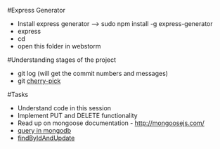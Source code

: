 #Express Generator
 - Install express generator --> sudo npm install -g express-generator
 - express <project name>
 - cd <project name>
 - open this folder in webstorm
 
#Understanding stages of the project
 - git log (will get the commit numbers and messages)
 - git [cherry-pick](http://git-scm.com/docs/git-cherry-pick) <hash>
 
#Tasks
 - Understand code in this session
 - Implement PUT and DELETE functionality
 - Read up on mongoose documentation - http://mongoosejs.com/
 - [query in mongodb](http://docs.mongodb.org/manual/tutorial/query-documents/)
 - [findByIdAndUpdate](http://mongoosejs.com/docs/documents.htm)
 
 